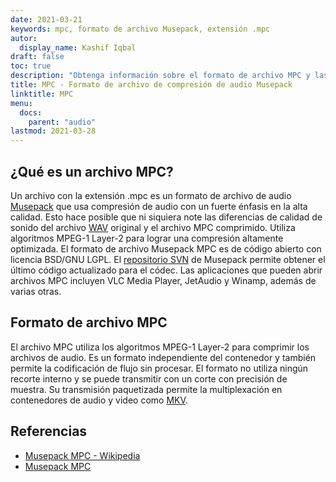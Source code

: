 ```yaml
---
date: 2021-03-21
keywords: mpc, formato de archivo Musepack, extensión .mpc
autor:
  display_name: Kashif Iqbal
draft: false
toc: true
description: "Obtenga información sobre el formato de archivo MPC y las API que pueden crear y abrir archivos MPC."
title: MPC - Formato de archivo de compresión de audio Musepack
linktitle: MPC
menu:
  docs:
    parent: "audio"
lastmod: 2021-03-28
---
```


## ¿Qué es un archivo MPC?

Un archivo con la extensión .mpc es un formato de archivo de audio [Musepack](https://musepack.net/) que usa compresión de audio con un fuerte énfasis en la alta calidad. Esto hace posible que ni siquiera note las diferencias de calidad de sonido del archivo [WAV](/es/audio/wav/) original y el archivo MPC comprimido. Utiliza algoritmos MPEG-1 Layer-2 para lograr una compresión altamente optimizada. El formato de archivo Musepack MPC es de código abierto con licencia BSD/GNU LGPL. El [repositorio SVN](http://svn.musepack.net/) de Musepack permite obtener el último código actualizado para el códec. Las aplicaciones que pueden abrir archivos MPC incluyen VLC Media Player, JetAudio y Winamp, además de varias otras.

## Formato de archivo MPC

El archivo MPC utiliza los algoritmos MPEG-1 Layer-2 para comprimir los archivos de audio. Es un formato independiente del contenedor y también permite la codificación de flujo sin procesar. El formato no utiliza ningún recorte interno y se puede transmitir con un corte con precisión de muestra. Su transmisión paquetizada permite la multiplexación en contenedores de audio y video como [MKV](/es/video/mkv/).

## Referencias

* [Musepack MPC - Wikipedia](https://en.wikipedia.org/wiki/Musepack)
* [Musepack MPC](https://musepack.net/)

